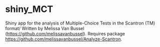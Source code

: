 # shiny_MCT

Shiny app for the analysis of Multiple-Choice Tests in the Scantron (TM) format/
Written by Melissa Van Bussel (https://github.com/melissavanbussel). Requires package https://github.com/melissavanbussel/Analyze-Scantron.
